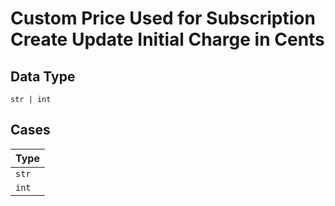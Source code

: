 
# Custom Price Used for Subscription Create Update Initial Charge in Cents

## Data Type

`str | int`

## Cases

| Type |
|  --- |
| `str` |
| `int` |


